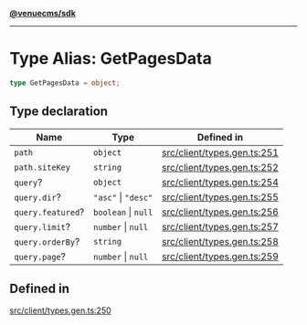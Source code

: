 [**@venuecms/sdk**](../Index.md)

***

# Type Alias: GetPagesData

```ts
type GetPagesData = object;
```

## Type declaration

| Name | Type | Defined in |
| ------ | ------ | ------ |
| `path` | `object` | [src/client/types.gen.ts:251](https://github.com/venuecms/sdk/blob/5ffcc8d3f9c61b78cab459f936084b3f631fac13/src/client/types.gen.ts#L251) |
| `path.siteKey` | `string` | [src/client/types.gen.ts:252](https://github.com/venuecms/sdk/blob/5ffcc8d3f9c61b78cab459f936084b3f631fac13/src/client/types.gen.ts#L252) |
| `query`? | `object` | [src/client/types.gen.ts:254](https://github.com/venuecms/sdk/blob/5ffcc8d3f9c61b78cab459f936084b3f631fac13/src/client/types.gen.ts#L254) |
| `query.dir`? | `"asc"` \| `"desc"` | [src/client/types.gen.ts:255](https://github.com/venuecms/sdk/blob/5ffcc8d3f9c61b78cab459f936084b3f631fac13/src/client/types.gen.ts#L255) |
| `query.featured`? | `boolean` \| `null` | [src/client/types.gen.ts:256](https://github.com/venuecms/sdk/blob/5ffcc8d3f9c61b78cab459f936084b3f631fac13/src/client/types.gen.ts#L256) |
| `query.limit`? | `number` \| `null` | [src/client/types.gen.ts:257](https://github.com/venuecms/sdk/blob/5ffcc8d3f9c61b78cab459f936084b3f631fac13/src/client/types.gen.ts#L257) |
| `query.orderBy`? | `string` | [src/client/types.gen.ts:258](https://github.com/venuecms/sdk/blob/5ffcc8d3f9c61b78cab459f936084b3f631fac13/src/client/types.gen.ts#L258) |
| `query.page`? | `number` \| `null` | [src/client/types.gen.ts:259](https://github.com/venuecms/sdk/blob/5ffcc8d3f9c61b78cab459f936084b3f631fac13/src/client/types.gen.ts#L259) |

## Defined in

[src/client/types.gen.ts:250](https://github.com/venuecms/sdk/blob/5ffcc8d3f9c61b78cab459f936084b3f631fac13/src/client/types.gen.ts#L250)

